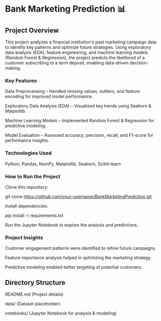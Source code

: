 # Bank Marketing Prediction 📊

## Project Overview

This project analyzes a financial institution's past marketing campaign data to identify key patterns and optimize future strategies. Using exploratory data analysis (EDA), feature engineering, and machine learning models (Random Forest & Regression), the project predicts the likelihood of a customer subscribing to a term deposit, enabling data-driven decision-making.

### Key Features

Data Preprocessing – Handled missing values, outliers, and feature encoding for improved model performance.

Exploratory Data Analysis (EDA) – Visualized key trends using Seaborn & Matplotlib.

Machine Learning Models – Implemented Random Forest & Regression for predictive modeling.

Model Evaluation – Assessed accuracy, precision, recall, and F1-score for performance insights.

### Technologies Used

Python, Pandas, NumPy, Matplotlib, Seaborn, Scikit-learn

### How to Run the Project

Clone this repository:

git clone https://github.com/your-username/BankMarketingPrediction.git

Install dependencies:

pip install -r requirements.txt

Run the Jupyter Notebook to explore the analysis and predictions.

### Project Insights

Customer engagement patterns were identified to refine future campaigns.

Feature importance analysis helped in optimizing the marketing strategy.

Predictive modeling enabled better targeting of potential customers.

## Directory Structure

README.md (Project details)

data/ (Dataset placeholder)

notebooks/ (Jupyter Notebook for analysis & modeling)
